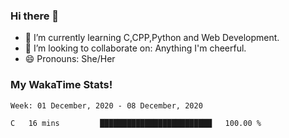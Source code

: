 ### Hi there 👋

- 🌱 I’m currently learning C,CPP,Python and Web Development.
- 👯 I’m looking to collaborate on: Anything I'm cheerful.
- 😄 Pronouns: She/Her

### My WakaTime Stats!

<!--START_SECTION:waka-->
```text
Week: 01 December, 2020 - 08 December, 2020

C   16 mins         █████████████████████████   100.00 % 
```
<!--END_SECTION:waka-->
